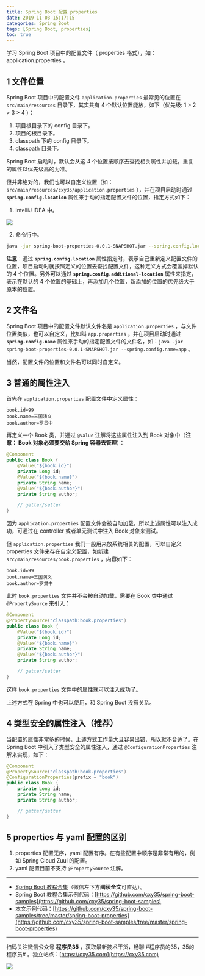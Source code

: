 ```yaml
---
title: Spring Boot 配置 properties
date: 2019-11-03 15:17:15
categories: Spring Boot
tags: [Spring Boot, properties]
toc: true
---
```

学习 Spring Boot 项目中的配置文件（ properties 格式），如： application.properties 。
<!-- more -->

## 1 文件位置

Spring Boot 项目中的配置文件 `application.properties` 最常见的位置在 `src/main/resources` 目录下，其实共有 4 个默认位置能放，如下（优先级: 1 > 2 > 3 > 4 ）：

1. 项目根目录下的 config 目录下。
2. 项目的根目录下。
3. classpath 下的 config 目录下。
4. classpath 目录下。

Spring Boot 启动时，默认会从这 4 个位置按顺序去查找相关属性并加载，重复的属性以优先级高的为准。

但并非绝对的，我们也可以自定义位置（如：`src/main/resources/cxy35/application.properties` ），并在项目启动时通过 **`spring.config.location`** 属性来手动的指定配置文件的位置，指定方式如下：

1. IntelliJ IDEA 中。

![](https://oscimg.oschina.net/oscnet/up-6a944dabac87e2b73cbb36225d871b587a9.png)

2. 命令行中。

```bash
java -jar spring-boot-properties-0.0.1-SNAPSHOT.jar --spring.config.location=classpath:/cxy35/
```

**注意**：通过 **`spring.config.location`** 属性指定时，表示自己重新定义配置文件的位置，项目启动时就按照定义的位置去查找配置文件，这种定义方式会覆盖掉默认的 4 个位置。另外可以通过 **`spring.config.additional-location`** 属性来指定，表示在默认的 4 个位置的基础上，再添加几个位置，新添加的位置的优先级大于原本的位置。

## 2 文件名

Spring Boot 项目中的配置文件默认文件名是 `application.properties` ，与文件位置类似，也可以自定义，比如叫 `app.properties` ，并在项目启动时通过 **`spring.config.name`** 属性来手动的指定配置文件的文件名，如：`java -jar spring-boot-properties-0.0.1-SNAPSHOT.jar --spring.config.name=app` 。

当然，配置文件的位置和文件名可以同时自定义。

## 3 普通的属性注入

首先在 `application.properties` 配置文件中定义属性：

```properties
book.id=99
book.name=三国演义
book.author=罗贯中
```

再定义一个 Book 类，并通过 `@Value` 注解将这些属性注入到 Book 对象中（**注意： Book 对象必须要交给 Spring 容器去管理**）：

```java
@Component
public class Book {
    @Value("${book.id}")
    private Long id;
    @Value("${book.name}")
    private String name;
    @Value("${book.author}")
    private String author;

    // getter/setter
}
```

因为 `application.properties` 配置文件会被自动加载，所以上述属性可以注入成功，可通过在 controller 或者单元测试中注入 Book 对象来测试。

但 `application.properties` 我们一般用来放系统相关的配置，可以自定义 properties 文件来存在自定义配置，如新建 `src/main/resources/book.properties` ，内容如下：

```properties
book.id=99
book.name=三国演义
book.author=罗贯中
```

此时 `book.properties` 文件并不会被自动加载，需要在 Book 类中通过 `@PropertySource` 来引入：

```java
@Component
@PropertySource("classpath:book.properties")
public class Book {
    @Value("${book.id}")
    private Long id;
    @Value("${book.name}")
    private String name;
    @Value("${book.author}")
    private String author;

    // getter/setter
}
```

这样 `book.properties` 文件中的属性就可以注入成功了。

上述方式在 Spring 中也可以使用，和 Spring Boot 没有关系。

## 4 类型安全的属性注入（推荐）

当配置的属性非常多的时候，上述方式工作量大且容易出错，所以就不合适了。在 Spring Boot 中引入了类型安全的属性注入，通过 `@ConfigurationProperties` 注解来实现，如下：

```java
@Component
@PropertySource("classpath:book.properties")
@ConfigurationProperties(prefix = "book")
public class Book {
    private Long id;
    private String name;
    private String author;

    // getter/setter
}
```

## 5 properties 与 yaml 配置的区别

1. properties 配置无序，yaml 配置有序。在有些配置中顺序是非常有用的，例如 Spring Cloud Zuul 的配置。
2. yaml 配置目前不支持 `@PropertySource` 注解。

---

- [Spring Boot 教程合集](https://mp.weixin.qq.com/s/9vOiAxHFnfJnRwSlTfAHwg)（微信左下方**阅读全文**可直达）。
- Spring Boot 教程合集示例代码：[https://github.com/cxy35/spring-boot-samples](https://github.com/cxy35/spring-boot-samples)
- 本文示例代码：[https://github.com/cxy35/spring-boot-samples/tree/master/spring-boot-properties](https://github.com/cxy35/spring-boot-samples/tree/master/spring-boot-properties)


---

扫码关注微信公众号 **程序员35** ，获取最新技术干货，畅聊 #程序员的35，35的程序员# 。独立站点：[https://cxy35.com](https://cxy35.com)

![](https://oscimg.oschina.net/oscnet/up-285838b9c516db5bb1ba760f292f2346078.JPEG)